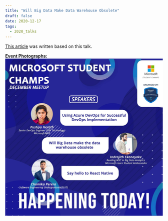 ```yaml
---
title: "Will Big Data Make Data Warehouse Obsolete"
draft: false
date: 2020-12-17
tags:
  - 2020_talks
---
```


[This article](https://faun.pub/will-big-data-make-the-data-warehouse-obsolete-90f0c45b14e8) was written based on this talk.

**Event Photographs:**
<img src="../../images/2020-will-big-data-make-datawarehouse-obsolete.jpg" alt="will big data make datawarehouse obsolete flyer">
